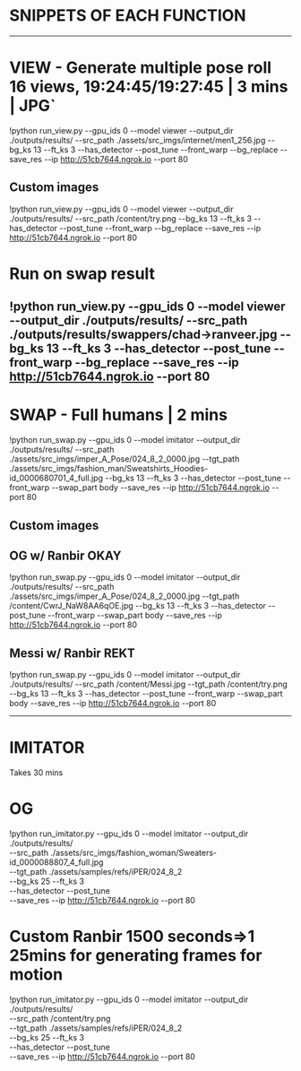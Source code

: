 # SNIPPETS OF EACH FUNCTION
-----------------------------------

# VIEW - Generate multiple pose roll 16 views, 19:24:45/19:27:45 | 3 mins | JPG`

!python run_view.py --gpu_ids 0 --model viewer --output_dir ./outputs/results/  --src_path      ./assets/src_imgs/internet/men1_256.jpg  --bg_ks 13  --ft_ks 3 --has_detector  --post_tune --front_warp --bg_replace --save_res --ip  http://51cb7644.ngrok.io --port 80

## Custom images

!python run_view.py --gpu_ids 0 --model viewer --output_dir ./outputs/results/  --src_path   /content/try.png   --bg_ks 13  --ft_ks 3 --has_detector  --post_tune --front_warp --bg_replace --save_res --ip  http://51cb7644.ngrok.io --port 80


# Run on swap result

!python run_view.py --gpu_ids 0 --model viewer --output_dir ./outputs/results/  --src_path   ./outputs/results/swappers/chad->ranveer.jpg   --bg_ks 13  --ft_ks 3 --has_detector  --post_tune --front_warp --bg_replace --save_res --ip http://51cb7644.ngrok.io --port 80
-----------------------------------

# SWAP - Full humans | 2 mins

!python run_swap.py --gpu_ids 0 --model imitator --output_dir ./outputs/results/ --src_path      ./assets/src_imgs/imper_A_Pose/024_8_2_0000.jpg  --tgt_path      ./assets/src_imgs/fashion_man/Sweatshirts_Hoodies-id_0000680701_4_full.jpg  --bg_ks 13  --ft_ks 3 --has_detector  --post_tune  --front_warp --swap_part body  --save_res --ip http://51cb7644.ngrok.io --port 80


## Custom images

## OG w/ Ranbir OKAY

!python run_swap.py --gpu_ids 0 --model imitator --output_dir ./outputs/results/ --src_path      ./assets/src_imgs/imper_A_Pose/024_8_2_0000.jpg  --tgt_path     /content/CwrJ_NaW8AA6qOE.jpg  --bg_ks 13  --ft_ks 3 --has_detector  --post_tune  --front_warp --swap_part body  --save_res --ip http://51cb7644.ngrok.io --port 80

## Messi w/ Ranbir REKT

!python run_swap.py --gpu_ids 0 --model imitator --output_dir ./outputs/results/ --src_path  /content/Messi.jpg  --tgt_path     /content/try.png  --bg_ks 13  --ft_ks 3 --has_detector  --post_tune  --front_warp --swap_part body  --save_res --ip http://51cb7644.ngrok.io --port 80


-----------------------------------

# IMITATOR

Takes 30 mins

# OG

!python run_imitator.py --gpu_ids 0 --model imitator --output_dir ./outputs/results/  \
--src_path      ./assets/src_imgs/fashion_woman/Sweaters-id_0000088807_4_full.jpg    \
--tgt_path      ./assets/samples/refs/iPER/024_8_2    \
--bg_ks 25  --ft_ks 3 \
--has_detector  --post_tune  \
--save_res  --ip http://51cb7644.ngrok.io --port 80


# Custom Ranbir 1500 seconds=>1 25mins for generating frames for motion

!python run_imitator.py --gpu_ids 0 --model imitator --output_dir ./outputs/results/  \
--src_path      /content/try.png    \
--tgt_path      ./assets/samples/refs/iPER/024_8_2    \
--bg_ks 25  --ft_ks 3 \
--has_detector  --post_tune  \
--save_res  --ip http://51cb7644.ngrok.io --port 80